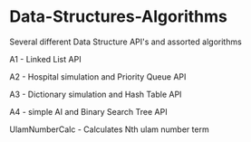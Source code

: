 # Data-Structures-Algorithms
Several different Data Structure API's and assorted algorithms

A1 - Linked List API

A2 - Hospital simulation and Priority Queue API

A3 - Dictionary simulation and Hash Table API

A4 - simple AI and Binary Search Tree API

UlamNumberCalc - Calculates Nth ulam number term
